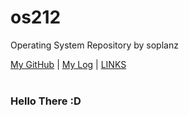 # os212
Operating System Repository by soplanz

[My GitHub](https://github.com/Soplanz) | [My Log](https://github.com/Soplanz/os212/blob/master/TXT/mylog.txt) | [LINKS](/LINKS/) 
<br>
<br>
### Hello There :D
